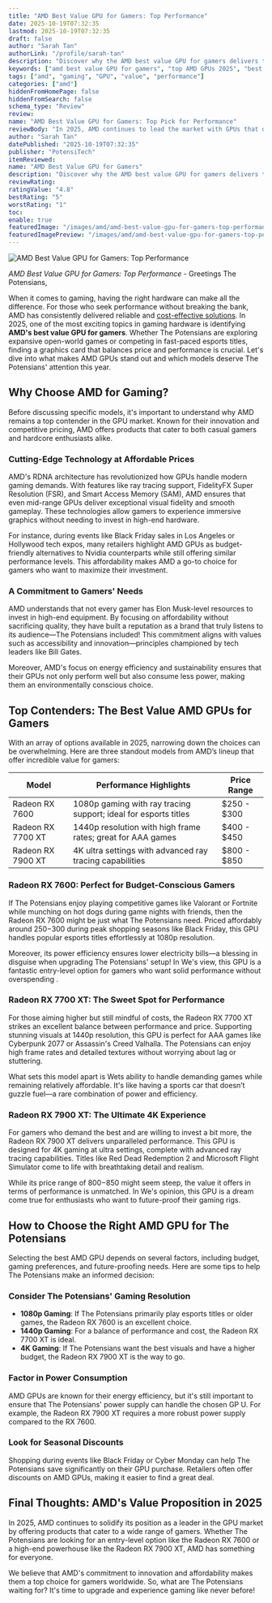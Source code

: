 ```yaml
---
title: "AMD Best Value GPU for Gamers: Top Performance"
date: 2025-10-19T07:32:35
lastmod: 2025-10-19T07:32:35
draft: false
author: "Sarah Tan"
authorLink: "/profile/sarah-tan"
description: "Discover why the AMD best value GPU for gamers delivers top performance at an unbeatable price. Perfect for gaming enthusiasts on a budget!"
keywords: ["amd best value GPU for gamers", "top AMD GPUs 2025", "best value gaming GPUs"]
tags: ["amd", "gaming", "GPU", "value", "performance"]
categories: ["amd"]
hiddenFromHomePage: false
hiddenFromSearch: false
schema_type: "Review"
review:
name: "AMD Best Value GPU for Gamers: Top Pick for Performance"
reviewBody: "In 2025, AMD continues to lead the market with GPUs that deliver exceptional value for gamers. From budget-friendly options to high-performance models, discover the best AMD GPUs for smooth gameplay and stunning visuals."
author: "Sarah Tan"
datePublished: "2025-10-19T07:32:35"
publisher: "PotensiTech"
itemReviewed:
name: "AMD Best Value GPU for Gamers"
description: "Discover why the AMD best value GPU for gamers delivers top performance at an unbeatable price. Perfect for gaming enthusiasts on a budget!"
reviewRating:
ratingValue: "4.8"
bestRating: "5"
worstRating: "1"
toc:
enable: true
featuredImage: "/images/amd/amd-best-value-gpu-for-gamers-top-performance.jpg"
featuredImagePreview: "/images/amd/amd-best-value-gpu-for-gamers-top-performance.jpg"
---
```


![AMD Best Value GPU for Gamers: Top Performance](/images/amd/amd-best-value-gpu-for-gamers-top-performance.jpg)


*AMD Best Value GPU for Gamers: Top Performance* - Greetings The Potensians,

When it comes to gaming, having the right hardware can make all the difference. For ​those who seek performance without breaking the bank, AMD has consistently delivered reliable and [cost-effective solutions](/amd/amd-cost-effective-solutions). In 2025, one of the most exciting topics in gaming hardware is identifying __AMD's best value GPU for gamers__. Whether The Potensians are exploring expansive open-world games or competing in fast-paced esports titles, finding a graphics card that balances price and performance is crucial. Let's dive into what makes AMD GPUs stand out and which models deserve The Potensians' attention this year.

## Why Choose AMD for Gaming?

Before discussing specific models, it's important to understand why AMD remains a top contender in the GPU market.  Known for their innovation and competitive pricing, AMD offers products that cater to both casual gamers and hardcore enthusiasts alike.

### Cutting-Edge Technology at Affordable Prices

AMD's RDNA architecture has revolutionized how GPUs handle modern gaming demands. With features like ray tracing support, FidelityFX Super Resolution (FSR), and Smart Access Memory (SAM), AMD ensures that even mid-range GPUs deliver exceptional visual fi​delity and smooth gameplay. These technologies allow gamers to experience immersive graphics without needing to invest in high-end hardware.

For instance, during events like Black Friday sales in Los Angeles or Hollywood tech expos, many retailers highlight AMD GPUs as budget-friendly alternatives to Nvidia counterparts while still offering similar performance levels. This affordability makes AMD a go-to choice for gamers who want to maximize their investment.

### A Commitment to Gamers' Needs

AMD understands that not every gamer has Elon Musk-level resources to invest in high-end equipment. By focusing on affordability without sacrificing quality, they have built a reputation as a brand that truly listens to its audience—The Potensians included! This commitment aligns with values such as accessibility and innovation—principles championed by tech leaders like Bill Gates.

Moreover, AMD's focus on energy efficiency and sustainability ensures that their GPUs not only perform well but also consume less power, making them an environmentally conscious choice.

## Top Contenders: The Best Value AMD GPUs for Gamers

With an array of options available in 2025, narrowing down the choices can be overwhelming. Here are three standout models from AMD’s lineup that offer incredible value for gamers:

<div class="table-responsive">
<table class="html-table">
<thead>
<tr>
<th>Model</th>
<th>Performance Highlights</th>
<th>Price Range</th>
</tr>
</thead>
<tbody>
<tr>
<td>Radeon RX 7600</td>
<td>1080p gaming with ray tracing support; ideal for esports titles</td>
<td>$250 - $300</td>
</tr>
<tr>
<td>Radeon RX 7700 XT</td>
<td>1440p resolution with high frame rates; great for AAA games</td>
<td>$400 - $450</td>
</tr>
<tr>
<td>Radeon RX 7900 XT</td>
<td>4K ultra settings with advanced ray tracing capabilities</td>
<td>$800 - $850</td>
</tr>
</tbody>
</table>
</div>

### Radeon RX 7600: Perfect for Budget-Conscious Gamers

If The Potensians enjoy playing competitive games like Valorant or Fortnite while munching on hot dogs during game nights with friends, then the Radeon RX 7600 might be just what The Potensians need. Priced affordably around $250-$300 during peak shopping seasons like Black Friday, this GPU handles popular esports titles effortlessly at 1080p resolution.

Moreover, its power efficiency ensures lower electricity bills—a blessing in disguise when upgrading The Potensians' setup! In We's view, this GPU is a fantastic entry-level option for gamers who want solid performance without overspending .

### Radeon RX 7700 XT: The Sweet Spot for Performance

For those aiming higher but still mindful of costs, the Radeon RX 7700 XT strikes an excellent balance between performance and price. Supporting stunning visuals at 1440p resolution, this GPU is perfect for AAA games like Cyberpunk 2077 or Assassin's Creed Valhalla. The Potensians can enjoy high frame rates and detailed textures without worrying about lag or stuttering.

What sets this model apart is We​ts ability to handle demanding games while remaining relatively affordable. It's like having a sports car that doesn’t guzzle fuel—a rare combination of power and efficiency.

### Radeon RX 7900 XT: The Ultimate 4K Experience

For gamers who demand the best and are willing to invest a bit more, the Radeon RX 7900 XT delivers unparalleled performance. This GPU is designed for 4K gaming at ultra settings, complete with advanced ray tracing capabilities. Titles like Red Dead Redemption 2 and Microsoft Flight Simulator come to life with breathtaking detail and realism.

While its price range of $800-$850 might seem steep, the value it offers in terms of performance is unmatched. In We's opinion, this GPU is a dream come true for enthusiasts who want to future-proof their gaming rigs.

## How to Choose the Right AMD GPU for The Potensians

Selecting the best AMD GPU depends on several factors, including budget, gaming preferences, and future-proofing needs. Here are some tips to help The Potensians make an informed decision:

### Consider The Potensians' Gaming Resolution

- __1080p Gaming__: If The Potensians primarily play esports titles or older games, the Radeon RX 7600 is an excellent choice.
- **1440p Gaming**: For a balance of performance and cost, the Radeon RX 7700 XT is ideal.
- **4K Gaming**: If The Potensians want the best visuals and have a higher budget, the Radeon RX 7900 XT is the way to go.

### Factor in Power Consumption

AMD GPUs are known for their energy efficiency, but it's still important to ensure that The Potensians' power supply can handle the chosen GP U. For example, the Radeon RX 7900 XT requires a more robust power supply compared to the RX 7600.

### Look for Seasonal Discounts

Shopping during events like Black Friday or Cyber Monday can help The Potensians save significantly on their GPU purchase. Retailers often offer discounts on AMD GPUs, making it easier to find a great deal.

## Final Thoughts: AMD's Value Proposition in 2025

In 2025, AMD continues to solidify its position as a leader in the GPU market by offering products that cater to a wide range of gamers. Whether The Potensians are looking for an entry-level option like the Radeon RX 7600 or a high-end powerhouse like the Radeon RX 7900 XT, AMD has something for everyone.

We believe that AMD's commitment to innovation and affordability makes them a top choice for gamers worldwide. So, what are The Potensians waiting for? It's time to upgrade and experience gaming like never before!
